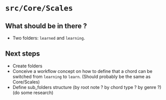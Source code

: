 # `src/Core/Scales`

## What should be in there ?

* Two folders: `learned` and `learning`.

## Next steps

* Create folders
* Conceive a workflow concept on how to define that a chord can be switched from `learning` to `learn`. (Should probably be the same as Core/Scales)
* Define sub_folders structure (by root note ? by chord type ? by genre ?) (do some research)
